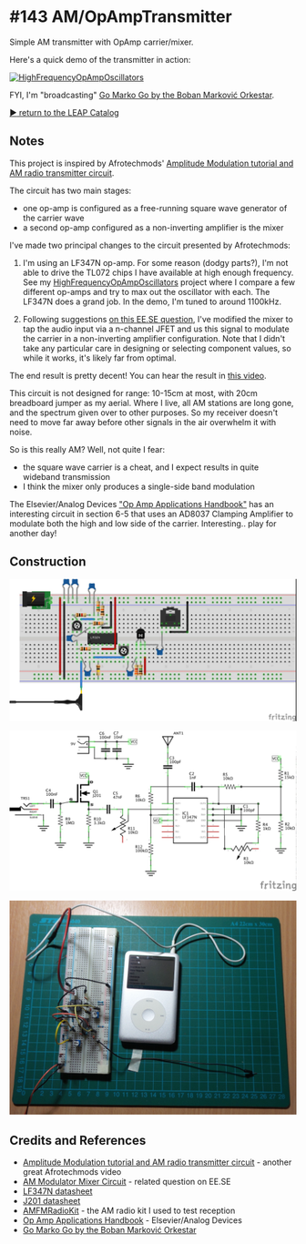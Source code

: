 # #143 AM/OpAmpTransmitter

Simple AM transmitter with OpAmp carrier/mixer.

Here's a quick demo of the transmitter in action:

[![HighFrequencyOpAmpOscillators](http://img.youtube.com/vi/X9KKxh5PliQ/0.jpg)](http://www.youtube.com/watch?v=X9KKxh5PliQ)

FYI, I'm "broadcasting"
[Go Marko Go by the Boban Marković Orkestar](http://www.amazon.com/gp/product/B008AZYPYY/ref=as_li_tl?ie=UTF8&camp=1789&creative=390957&creativeASIN=B008AZYPYY&linkCode=as2&tag=itsaprli-20&linkId=65VCNMDL6DCRUFVI).


[:arrow_forward: return to the LEAP Catalog](https://leap.tardate.com)

## Notes

This project is inspired by Afrotechmods'
[Amplitude Modulation tutorial and AM radio transmitter circuit](https://youtu.be/3I_e7gIyfQg).

The circuit has two main stages:
* one op-amp is configured as a free-running square wave generator of the carrier wave
* a second op-amp configured as a non-inverting amplifier is the mixer

I've made two principal changes to the circuit presented by Afrotechmods:

1. I'm using an LF347N op-amp. For some reason (dodgy parts?), I'm not able to drive the TL072 chips I have available at high enough frequency.
See my [HighFrequencyOpAmpOscillators](../../HighFrequencyOpAmpOscillators) project where I compare a few different op-amps and try to max out the oscillator with each. The LF347N does a grand job. In the demo, I'm tuned to around 1100kHz.

2. Following suggestions [on this EE.SE question](http://electronics.stackexchange.com/questions/74351/am-modulator-mixer-circuit),
I've modified the mixer to tap the audio input via a n-channel JFET and us this signal to modulate the carrier in a non-inverting amplifier configuration.
Note that I didn't take any particular care in designing or selecting component values, so while it works, it's likely far from optimal.

The end result is pretty decent! You can hear the result in [this video](http://www.youtube.com/watch?v=X9KKxh5PliQ).

This circuit is not designed for range: 10-15cm at most, with 20cm breadboard jumper as my aerial.
Where I live, all AM stations are long gone, and the spectrum given over to other purposes.
So my receiver doesn't need to move far away before other signals in the air overwhelm it with noise.

So is this really AM? Well, not quite I fear:

* the square wave carrier is a cheat, and I expect results in quite wideband transmission
* I think the mixer only produces a single-side band modulation

The Elsevier/Analog Devices
["Op Amp Applications Handbook"](http://www.analog.com/library/analogDialogue/archives/39-05/op_amp_applications_handbook.html)
has an interesting circuit in section 6-5 that uses an AD8037 Clamping Amplifier to modulate both the high and low side of the carrier.
Interesting.. play for another day!

## Construction

![Breadboard](./assets/OpAmpTransmitter_bb.jpg?raw=true)

![The Schematic](./assets/OpAmpTransmitter_schematic.jpg?raw=true)

![The Build](./assets/OpAmpTransmitter_build.jpg?raw=true)

## Credits and References
* [Amplitude Modulation tutorial and AM radio transmitter circuit](https://youtu.be/3I_e7gIyfQg) - another great Afrotechmods video
* [AM Modulator Mixer Circuit](http://electronics.stackexchange.com/questions/74351/am-modulator-mixer-circuit) - related question on EE.SE
* [LF347N datasheet](http://www.futurlec.com/Linear/LF347N.shtml)
* [J201 datasheet](http://www.futurlec.com/Transistors/J201.shtml)
* [AMFMRadioKit](../../AMFMRadioKit) - the AM radio kit I used to test reception
* [Op Amp Applications Handbook](http://www.analog.com/library/analogDialogue/archives/39-05/op_amp_applications_handbook.html) - Elsevier/Analog Devices
* [Go Marko Go by the Boban Marković Orkestar](http://www.amazon.com/gp/product/B008AZYPYY/ref=as_li_tl?ie=UTF8&camp=1789&creative=390957&creativeASIN=B008AZYPYY&linkCode=as2&tag=itsaprli-20&linkId=65VCNMDL6DCRUFVI)

